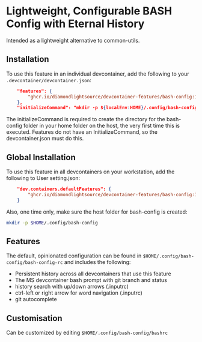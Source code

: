 # Lightweight, Configurable BASH Config with Eternal History

Intended as a lightweight alternative to common-utils.

## Installation

To use this feature in an individual devcontainer, add the following to your `.devcontainer/devcontainer.json`:

```json
    "features": {
        "ghcr.io/diamondlightsource/devcontainer-features/bash-config:1": {}
    },
    "initializeCommand": "mkdir -p ${localEnv:HOME}/.config/bash-config",
```

The initializeCommand is required to create the directory for the bash-config folder in your home folder on the host, the very first time this is executed. Features do not have an InitializeCommand, so the devcontainer.json must do this.

## Global Installation

To use this feature in all devcontainers on your workstation, add the following to User setting.json:

```json
    "dev.containers.defaultFeatures": {
        "ghcr.io/diamondlightsource/devcontainer-features/bash-config:1"
    }
```

Also, one time only, make sure the host folder for bash-config is created:

```bash
mkdir -p $HOME/.config/bash-config
```


## Features

The default, opinionated configuration can be found in `$HOME/.config/bash-config/bash-config-rc` and includes the following:

- Persistent history across all devcontainers that use this feature
- The MS devcontainer bash prompt with git branch and status
- history search with up/down arrows (.inputrc)
- ctrl-left or right arrow for word navigation (.inputrc)
- git autocomplete

## Customisation

Can be customized by editing `$HOME/.config/bash-config/bashrc`

